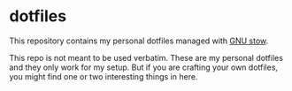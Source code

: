 # dotfiles

This repository contains my personal dotfiles managed with [GNU stow].

This repo is not meant to be used verbatim. These are my personal dotfiles and
they only work for my setup. But if you are crafting your own dotfiles, you
might find one or two interesting things in here.

[GNU stow]: http://www.gnu.org/software/stow/

